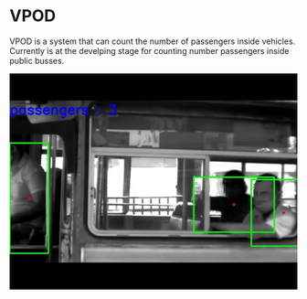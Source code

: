 # VPOD
 VPOD is a system that can count the number of passengers inside vehicles. Currently is at the develping stage for counting number passengers inside public busses.

 ![alt text](https://github.com/SahanWickramage/VPOD/blob/main/images/1.jpg)
